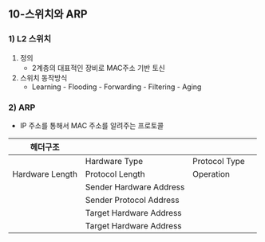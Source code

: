 ## 10-스위치와 ARP
### 1) L2 스위치
1. 정의
    - 2계층의 대표적인 장비로 MAC주소 기반 토신
2. 스위치 동작방식
    - Learning - Flooding - Forwarding - Filtering - Aging
### 2) ARP
- IP 주소를 통해서 MAC 주소를 알려주는 프로토콜

|헤더구조||||
|---|---|---|---|
||Hardware Type|Protocol Type|
|Hardware Length|Protocol Length| Operation|
||Sender Hardware Address||
||Sender Protocol Address||
||Target Hardware Address||
||Target Hardware Address||